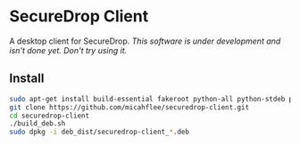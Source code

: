 # SecureDrop Client

A desktop client for SecureDrop. *This software is under development and isn't done yet. Don't try using it.*

## Install

```sh
sudo apt-get install build-essential fakeroot python-all python-stdeb python-qt4 gnupg tor
git clone https://github.com/micahflee/securedrop-client.git
cd securedrop-client
./build_deb.sh
sudo dpkg -i deb_dist/securedrop-client_*.deb
```
